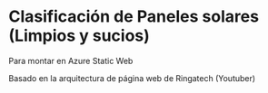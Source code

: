 # Clasificación de Paneles solares (Limpios y sucios)

Para montar en Azure Static Web

Basado en la arquitectura de página web de Ringatech (Youtuber)
